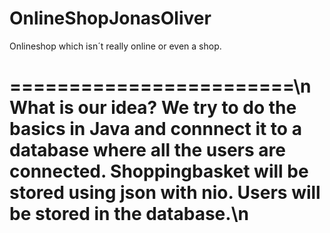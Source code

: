# OnlineShopJonasOliver
Onlineshop which isn´t really online or even a shop.

========================\n
What is our idea?
We try to do the basics in Java and connnect it to a database where all the users are connected.
Shoppingbasket will be stored using json with nio.
Users will be stored in the database.\n
========================
